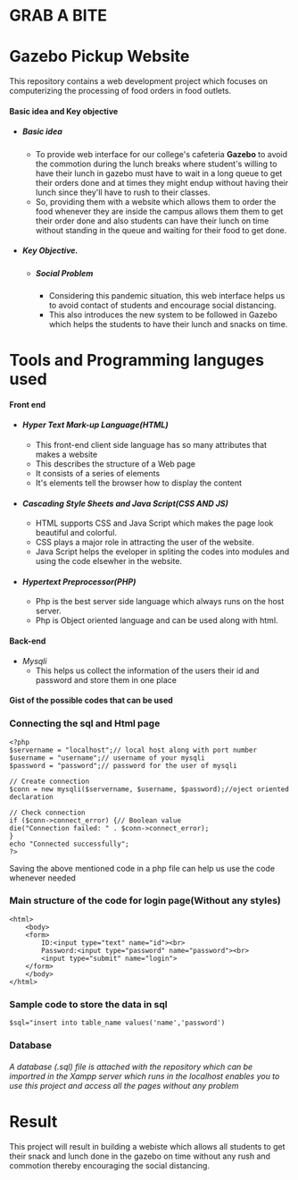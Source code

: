 # GRAB A BITE
# Gazebo Pickup Website
This repository contains a web development project which focuses on computerizing the processing of food orders in food outlets.

#### Basic idea and Key objective
* ##### Basic idea
	* To provide web interface for our college's cafeteria **Gazebo** to avoid the commotion during the lunch breaks where student's willing to have their lunch in gazebo must have to wait in a long queue to get their orders done and at times they might endup without having their lunch since they'll have to rush to their classes.
	* So, providing them with a website which allows them to order the food whenever they are inside the campus allows them them to get their order done and also students can have their lunch on time without standing in the queue and waiting for their food to get done.
* ##### Key Objective.
	* ##### Social Problem
		* Considering this pandemic situation, this web interface helps us to avoid contact of students and encourage social distancing.
		* This also introduces the new system to be followed in Gazebo which helps the students to have their lunch and snacks on time.
# Tools and Programming languges used
#### Front end 
* #### *Hyper Text Mark-up Language(HTML)*
	* This front-end client side language has so many attributes that makes a website
	* This describes the structure of a Web page
	* It consists of a series of elements
	* It's elements tell the browser how to display the content
* #### *Cascading Style Sheets and Java Script(CSS AND JS)*
	* HTML supports CSS and Java Script which makes the page look beautiful and colorful.
	* CSS plays a major role in attracting the user of the website.
	* Java Script helps the eveloper in spliting the codes into modules and using the code elsewher in the website.
* #### *Hypertext Preprocessor(PHP)*
	* Php is the best server side language which always runs on the host server.
	* Php is Object oriented language and can be used along with html.
#### Back-end
* *Mysqli*
	* This helps us collect the information of the users their id and password and store them in one place
#### Gist of the possible codes that can be used
### Connecting the sql and Html page
	<?php
	$servername = "localhost";// local host along with port number
	$username = "username";// username of your mysqli
	$password = "password";// password for the user of mysqli

	// Create connection
	$conn = new mysqli($servername, $username, $password);//oject oriented declaration
	
	// Check connection
	if ($conn->connect_error) {// Boolean value
 	die("Connection failed: " . $conn->connect_error);
	}
	echo "Connected successfully";
	?>
Saving the above mentioned code in a php file can help us use the code whenever needed
### Main structure of the code for login page(Without any styles)
	<html>
		<body>
		<form>
			ID:<input type="text" name="id"><br>
			Password:<input type="password" name="password"><br>
			<input type="submit" name="login">
		</form>
		</body>
	</html>
### Sample code to store the data in sql
	$sql="insert into table_name values('name','password')
### Database
###### A database (.sql) file is attached with the repository which can be importred in the Xampp server which runs in the localhost enables you to use this project and access all the pages without any problem
# Result 
This project will result in building a webiste which allows all students to get their snack and lunch done in the gazebo on time without any rush and commotion thereby encouraging the social distancing.
		
